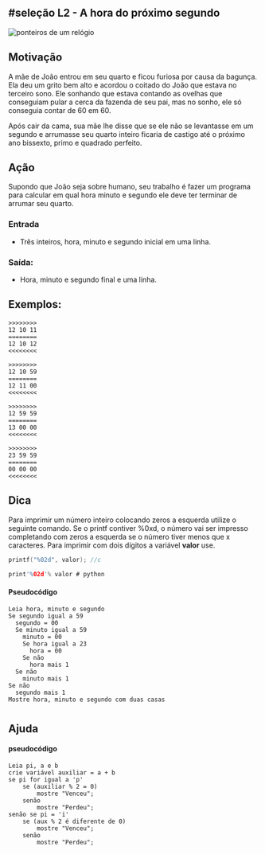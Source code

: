 ## #seleção L2 - A hora do próximo segundo


![ponteiros de um relógio](https://raw.githubusercontent.com/qxcodefup/moodle/master/base/038/__capa.jpg)

## Motivação

A mãe de João entrou em seu quarto e ficou furiosa por causa da bagunça. Ela deu um grito bem alto e acordou o coitado do João que estava no terceiro sono. Ele sonhando que estava contando as ovelhas que conseguiam pular a cerca da fazenda de seu pai, mas no sonho, ele só conseguia contar de 60 em 60.

Após cair da cama, sua mãe lhe disse que se ele não se levantasse em um segundo e arrumasse seu quarto inteiro ficaria de castigo até o próximo ano bissexto, primo e quadrado perfeito.

## Ação

Supondo que João seja sobre humano, seu trabalho é fazer um programa para calcular em qual hora minuto e segundo ele deve ter terminar de arrumar seu quarto.

### Entrada

* Três inteiros, hora, minuto e segundo inicial em uma linha.

### Saída:

* Hora, minuto e segundo final e uma linha.

## Exemplos:

```
>>>>>>>>
12 10 11
========
12 10 12
<<<<<<<<

>>>>>>>>
12 10 59
========
12 11 00
<<<<<<<<

>>>>>>>>
12 59 59
========
13 00 00
<<<<<<<<

>>>>>>>>
23 59 59
========
00 00 00
<<<<<<<<
```

## Dica

Para imprimir um número inteiro colocando zeros a esquerda utilize o seguinte comando. Se o printf contiver %0xd, o número vai ser impresso completando com zeros a esquerda se o número tiver menos que x caracteres. Para imprimir com dois dígitos a variável **valor** use.

```C
printf("%02d", valor); //c

print'%02d'% valor # python
```
#### Pseudocódigo
```
Leia hora, minuto e segundo
Se segundo igual a 59
  segundo = 00
  Se minuto igual a 59
    minuto = 00
    Se hora igual a 23
      hora = 00
    Se não 
      hora mais 1
  Se não
    minuto mais 1
Se não
  segundo mais 1
Mostre hora, minuto e segundo com duas casas
```
#
## Ajuda

#### pseudocódigo
```
Leia pi, a e b
crie variável auxiliar = a + b
se pi for igual a 'p'
    se (auxiliar % 2 = 0)
        mostre "Venceu";
    senão
        mostre "Perdeu";
senão se pi = 'i'
    se (aux % 2 é diferente de 0)
        mostre "Venceu";
    senão
        mostre "Perdeu";
```
#